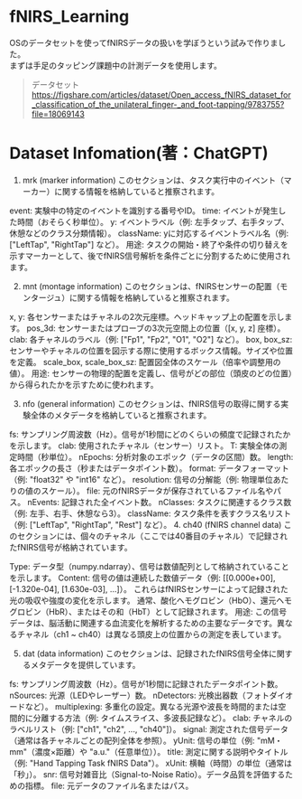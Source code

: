 # fNIRS_Learning
OSのデータセットを使ってfNIRSデータの扱いを学ぼうという試みで作りました。<br>
まずは手足のタッピング課題中の計測データを使用します。
>データセット
><https://figshare.com/articles/dataset/Open_access_fNIRS_dataset_for_classification_of_the_unilateral_finger-_and_foot-tapping/9783755?file=18069143>

# Dataset Infomation(著：ChatGPT)
1. mrk (marker information)
このセクションは、タスク実行中のイベント（マーカー）に関する情報を格納していると推察されます。

event: 実験中の特定のイベントを識別する番号やID。
time: イベントが発生した時間（おそらく秒単位）。
y: イベントラベル（例: 左手タップ、右手タップ、休憩などのクラス分類情報）。
className: yに対応するイベントラベル名（例: ["LeftTap", "RightTap"] など）。
用途:
タスクの開始・終了や条件の切り替えを示すマーカーとして、後でfNIRS信号解析を条件ごとに分割するために使用されます。

2. mnt (montage information)
このセクションは、fNIRSセンサーの配置（モンタージュ）に関する情報を格納していると推察されます。

x, y: 各センサーまたはチャネルの2次元座標。ヘッドキャップ上の配置を示します。
pos_3d: センサーまたはプローブの3次元空間上の位置（[x, y, z] 座標）。
clab: 各チャネルのラベル（例: ["Fp1", "Fp2", "O1", "O2"] など）。
box, box_sz: センサーやチャネルの位置を図示する際に使用するボックス情報。サイズや位置を定義。
scale_box, scale_box_sz: 配置図全体のスケール（倍率や調整用の値）。
用途:
センサーの物理的配置を定義し、信号がどの部位（頭皮のどの位置）から得られたかを示すために使われます。

3. nfo (general information)
このセクションは、fNIRS信号の取得に関する実験全体のメタデータを格納していると推察されます。

fs: サンプリング周波数（Hz）。信号が1秒間にどのくらいの頻度で記録されたかを示します。
clab: 使用されたチャネル（センサー）リスト。
T: 実験全体の測定時間（秒単位）。
nEpochs: 分析対象のエポック（データの区間）数。
length: 各エポックの長さ（秒またはデータポイント数）。
format: データフォーマット（例: "float32" や "int16" など）。
resolution: 信号の分解能（例: 物理単位あたりの値のスケール）。
file: 元のfNIRSデータが保存されているファイル名やパス。
nEvents: 記録された全イベント数。
nClasses: タスクに関連するクラス数（例: 左手、右手、休憩なら3）。
className: タスク条件を表すクラス名リスト（例: ["LeftTap", "RightTap", "Rest"] など）。
4. ch40 (fNIRS channel data)
このセクションには、個々のチャネル（ここでは40番目のチャネル）で記録されたfNIRS信号が格納されています。

Type: データ型（numpy.ndarray）、信号は数値配列として格納されていることを示します。
Content:
信号の値は連続した数値データ（例: [[0.000e+00], [-1.320e-04], [1.630e-03], ...]）。
これらはfNIRSセンサーによって記録された光の吸収や強度の変化を示します。
通常、酸化ヘモグロビン（HbO）、還元ヘモグロビン（HbR）、またはその和（HbT）として記録されます。
用途:
この信号データは、脳活動に関連する血流変化を解析するための主要なデータです。異なるチャネル（ch1 ~ ch40）は異なる頭皮上の位置からの測定を表しています。

5. dat (data information)
このセクションは、記録されたfNIRS信号全体に関するメタデータを提供しています。

fs: サンプリング周波数（Hz）。信号が1秒間に記録されたデータポイント数。
nSources: 光源（LEDやレーザー）数。
nDetectors: 光検出器数（フォトダイオードなど）。
multiplexing: 多重化の設定。異なる光源や波長を時間的または空間的に分離する方法（例: タイムスライス、多波長記録など）。
clab: チャネルのラベルリスト（例: ["ch1", "ch2", ..., "ch40"]）。
signal: 測定された信号データ（通常は各チャネルごとの配列全体を参照）。
yUnit: 信号の単位（例: "mM・mm"（濃度×距離）や "a.u."（任意単位））。
title: 測定に関する説明やタイトル（例: "Hand Tapping Task fNIRS Data"）。
xUnit: 横軸（時間）の単位（通常は「秒」）。
snr: 信号対雑音比（Signal-to-Noise Ratio）。データ品質を評価するための指標。
file: 元データのファイル名またはパス。

